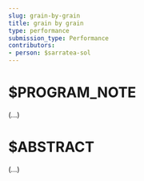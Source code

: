 ```yaml
---
slug: grain-by-grain
title: grain by grain
type: performance
submission_type: Performance
contributors:
- person: $sarratea-sol
---
```


# $PROGRAM_NOTE

(...)

# $ABSTRACT

(...)